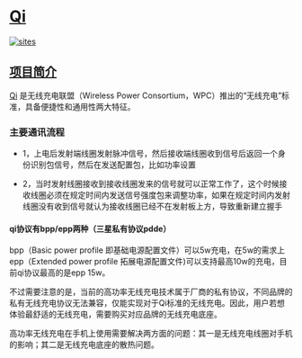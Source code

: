 ﻿# [Qi](https://github.com/Qful/Qi)

[![sites](http://182.61.61.133/link/resources/Qful.png)](http://www.Qful.net)
## [项目简介](https://github.com/Qful/Qi)

[Qi](https://github.com/Qful/Qi) 是无线充电联盟（Wireless Power Consortium，WPC）推出的“无线充电”标准，具备便捷性和通用性两大特征。

### 主要通讯流程

* 1，上电后发射端线圈发射脉冲信号，然后接收端线圈收到信号后返回一个身份识别包信号，然后在发送配置包，比如功率设置

* 2，当时发射线圈接收到接收线圈发来的信号就可以正常工作了，这个时候接收线圈必须在规定时间内发送信号强度包来调整功率，如果在规定时间内发射线圈没有收到信号就认为接收线圈已经不在发射板上方，导致重新建立握手


#### qi协议有bpp/epp两种（三星私有协议pdde）

bpp（Basic power profile 即基础电源配置文件）可以5w充电，在5w的需求上epp（Extended power profile 拓展电源配置文件)可以支持最高10w的充电，目前qi协议最高的是epp 15w。

不过需要注意的是，当前的高功率无线充电技术属于厂商的私有协议，不同品牌的私有无线充电协议无法兼容，仅能实现对于Qi标准的无线充电。因此，用户若想体验最舒适的无线充电，需要购买对应品牌的无线充电底座。

高功率无线充电在手机上使用需要解决两方面的问题：其一是无线充电线圈对手机的影响；其二是无线充电底座的散热问题。
